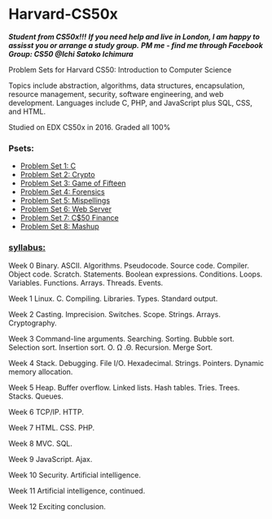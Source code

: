 # Harvard-CS50x

*****Student from CS50x!!!*****
*****If you need help and live in London, I am happy to assisst you or arrange a study group.*****
*****PM me - find me through Facebook Group: CS50 @Ichi Satoko Ichimura*****


Problem Sets for Harvard CS50: Introduction to Computer Science

Topics include abstraction, algorithms, data structures, encapsulation, resource management, security, software engineering, and web development. Languages include C, PHP, and JavaScript plus SQL, CSS, and HTML. 

Studied on EDX CS50x in 2016. Graded all 100%

### Psets:
- [Problem Set 1: C](https://cdn.cs50.net/2015/x/psets/1/pset1/pset1.html)
- [Problem Set 2: Crypto](http://cdn.cs50.net/2016/x/psets/2/pset2/pset2.html)
- [Problem Set 3: Game of Fifteen](http://cdn.cs50.net/2016/x/psets/3/pset3/pset3.html)
- [Problem Set 4: Forensics](http://cdn.cs50.net/2016/x/psets/4/pset4/pset4.html)
- [Problem Set 5: Mispellings](http://cdn.cs50.net/2016/x/psets/5/pset5/pset5.html)
- [Problem Set 6: Web Server](http://cdn.cs50.net/2016/x/psets/6/pset6/pset6.html)
- [Problem Set 7: C$50 Finance](http://cdn.cs50.net/2016/x/psets/7/pset7/pset7.html)
- [Problem Set 8: Mashup](http://cdn.cs50.net/2016/x/psets/8/pset8/pset8.html)



### [syllabus:](http://cdn.cs50.net/2016/x/references/syllabus/syllabus.html)

Week 0
Binary. ASCII. Algorithms. Pseudocode. Source code. Compiler. Object code. Scratch. Statements. Boolean expressions. Conditions. Loops. Variables. Functions. Arrays. Threads. Events.

Week 1
Linux. C. Compiling. Libraries. Types. Standard output.

Week 2
Casting. Imprecision. Switches. Scope. Strings. Arrays. Cryptography.

Week 3
Command-line arguments. Searching. Sorting. Bubble sort. Selection sort. Insertion sort. O. Ω .Θ. Recursion. Merge Sort.

Week 4
Stack. Debugging. File I/O. Hexadecimal. Strings. Pointers. Dynamic memory allocation.

Week 5
Heap. Buffer overflow. Linked lists. Hash tables. Tries. Trees. Stacks. Queues.

Week 6
TCP/IP. HTTP.

Week 7
HTML. CSS. PHP.

Week 8
MVC. SQL.

Week 9
JavaScript. Ajax.

Week 10
Security. Artificial intelligence.

Week 11
Artificial intelligence, continued.

Week 12
Exciting conclusion.
